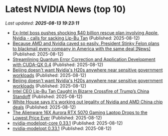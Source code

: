 # Latest NVIDIA News (top 10)
_Last updated: **2025-08-13 19:23:11**_

- [Ex-Intel boss pushes shocking $40 billion rescue plan involving Apple, Nvidia - calls for sacking Lip-Bu Tan](https://economictimes.indiatimes.com/news/international/us/intel-40-billion-rescue-plan-ex-intel-boss-pushes-shocking-40-billion-rescue-plan-involving-apple-nvidia-calls-for-sacking-lip-bu-tan/articleshow/123261685.cms) (Published: 2025-08-12)
- [Because AMD and Nvidia caved so easily. President Stinky Felon plans to blackmail every company in America with the same deal [News]](https://www.fark.com/comments/13774956/Because-AMD-Nvidia-caved-so-easily-President-Stinky-Felon-plans-to-blackmail-every-company-in-America-with-same-deal) (Published: 2025-08-12)
- [Streamlining Quantum Error Correction and Application Development with CUDA-QX 0.4](https://developer.nvidia.com/blog/streamlining-quantum-error-correction-and-application-development-with-cuda-qx-0-4/) (Published: 2025-08-12)
- [Beijing doesn't want Nvidia's H20s anywhere near sensitive government workloads](https://biztoc.com/x/c914a2af4523125d) (Published: 2025-08-12)
- [Beijing doesn't want Nvidia's H20s anywhere near sensitive government workloads](https://www.theregister.com/2025/08/12/china_nvidia_h20/) (Published: 2025-08-12)
- [Intel CEO Lip-Bu Tan Caught in Bizarre Crossfire of Trump’s China Standoff](https://observer.com/2025/08/intel-ceo-trump-china-standoff/) (Published: 2025-08-12)
- [White House says it's working out legality of Nvidia and AMD China chip deals](https://biztoc.com/x/c12882250654cd4b) (Published: 2025-08-12)
- [The Alienware 16X Aurora RTX 5070 Gaming Laptop Drops to the Lowest Price Ever](https://www.ign.com/articles/alienware-16x-aurora-gaming-laptop-deal-dell-back-to-school-sale-new-lowest-price) (Published: 2025-08-12)
- [nvidia-modelopt-core 0.33.1](https://pypi.org/project/nvidia-modelopt-core/0.33.1/) (Published: 2025-08-12)
- [nvidia-modelopt 0.33.1](https://pypi.org/project/nvidia-modelopt/0.33.1/) (Published: 2025-08-12)
